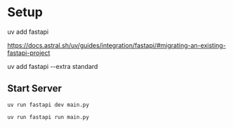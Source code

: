 # Setup
uv add fastapi

https://docs.astral.sh/uv/guides/integration/fastapi/#migrating-an-existing-fastapi-project

uv add fastapi --extra standard

## Start Server
```
uv run fastapi dev main.py
```

```
uv run fastapi run main.py
```